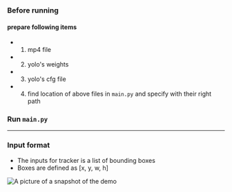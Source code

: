 ### Before running
#### prepare following items
* 1. mp4 file
* 2. yolo's weights
* 3. yolo's cfg file
* 4. find location of above files in `main.py` and specify with their right path
### Run `main.py`
---
### Input format
* The inputs for tracker is a list of bounding boxes
* Boxes are defined as [x, y, w, h]

![A picture of a snapshot of the demo](https://i.imgur.com/cldZbR7.jpg)